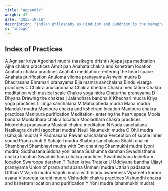 ```yaml
---
title: "Appendix"
weight: 47
date: "2025-10-16"
description: "Indian philosophy as Hinduism and Buddhism is the metaphysical foundation of Superphysics"
c: "indigo"
---
```




## Index of Practices

A
Agnisar kriya
Agochari mudra (nasikagra drishti)
Ajapa japa meditation
Ajna chakra practices
Amrit pan
Anahata chakra and kshetram location
Anahata chakra practices
Anahata meditation- entering the heart space
Anahata purification
Anuloma viloma pranayama
Ashwini mudra
В
Bhadrasana
Bhramari pranayama
Bija mantra sanchalana
Bindu visarga practices
С
Chakra anusandhana
Chakra bhedan
Chakra meditation
Chakra meditation with musical scale
Chakra yoga nidra
Chaturtha pranayama
D
Dhyana
Drawing the chakras
j
Jalandhara bandha
К
Khechari mudra
Kriya yoga practices
L
Linga sanchalana
M
Maha bheda mudra
Maha mudra
Manduki mudra
Manipura chakra and kshetram location
Manipura chakra practices
Manipura purification
Meditation- entering the heart space
Moola bandha
Mooladhara chakra location
Mooladhara chakra practices
Moorchha pranayama
Musical chakra meditation
N
Nada sanchalana
Nasikagra drishti (agochari mudra)
Nauli
Naumukhi mudra
О
Ohji mudra (sahajoli mudra)
P
Padmasana
Pawan sanchalana
Perception of subtle inner sound
Prana ahuti
S
Sahajoli mudra
Shabda sanchalana
Shakti chalini
Shambhavi
Shambhavi mudra with Om chanting
Shanmukhi mudra (yoni mudra)
Siddhasana
Siddha yoni asana
Sushumna darshan
Swadhisthana chakra location
Swadhisthana chakra practices
Swadhisthana kshetram location
Swaroopa darshan
Т
Tadan kriya
Trataka
U
Uddiyana bandha
Ujjayi pranayama
Union of prana and apana
Unmani mudra
Utthan padasana
Utthan
V
Vajroli mudra
Vajroli mudra with bindu awareness
Vipareeta karani asana
Vipareeta karani mudra
Vishuddhi chakra practices
Vishuddhi chakra and kshetram location and purification
Y
Yoni mudra (shanmukhi mudra)


